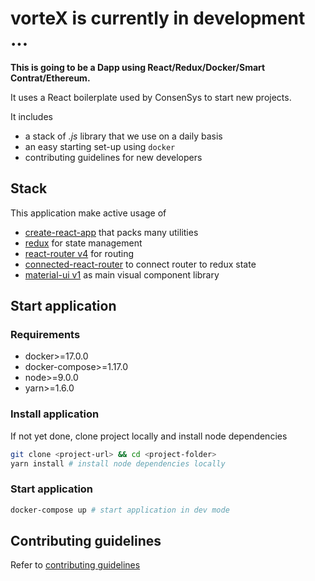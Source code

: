 # vorteX is currently in development ...

**This is going to be a Dapp using React/Redux/Docker/Smart Contrat/Ethereum.**

It uses a React boilerplate used by ConsenSys to start new projects. 

It includes 

- a stack of *.js* library that we use on a daily basis
- an easy starting set-up using ``docker``
- contributing guidelines for new developers

## Stack

This application make active usage of

- [create-react-app](https://github.com/facebookincubator/create-react-app) that packs many utilities
- [redux](https://redux.js.org) for state management
- [react-router v4](https://reacttraining.com/react-router/) for routing
- [connected-react-router](https://github.com/supasate/connected-react-router) to connect router to redux state
- [material-ui v1](https://material-ui.com/) as main visual component library

## Start application

### Requirements

- docker>=17.0.0
- docker-compose>=1.17.0
- node>=9.0.0
- yarn>=1.6.0

### Install application

If not yet done, clone project locally and install node dependencies

```bash
git clone <project-url> && cd <project-folder>
yarn install # install node dependencies locally
```

### Start application

```bash
docker-compose up # start application in dev mode
```

## Contributing guidelines

Refer to [contributing guidelines](CONTRIBUTING.md)
